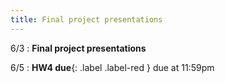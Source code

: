 ```yaml
---
title: Final project presentations
---
```


<!-- ---
title: Algorithms with predictions
---

6/3
: **Algorithms with predictions**
: [Lecture notes](https://vitercik.github.io/ml4do/assets/notes/lecture15.pdf)
: [Textbook](https://searchworks.stanford.edu/view/13773968): Chapter 30
: *Supplemental reading:*
: - Kumar/Purohit/Svitkina, [Improving online algorithms via ML predictions](https://arxiv.org/abs/2407.17712), NeurIPS '18. -->


6/3
: **Final project presentations**

6/5
: **HW4 due**{: .label .label-red } due at 11:59pm
